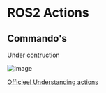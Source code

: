 # ROS2 Actions
## Commando's
Under contruction

![Image](../images/Action-SingleActionClient.gif)

[Officieel Understanding actions](https://docs.ros.org/en/humble/Tutorials/Beginner-CLI-Tools/Understanding-ROS2-Actions/Understanding-ROS2-Actions.html)

